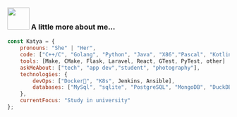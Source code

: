 
### <img src="https://media.giphy.com/media/VgCDAzcKvsR6OM0uWg/giphy.gif" width="50"> A little more about me...  

```javascript
const Katya = {
    pronouns: "She" | "Her",
    code: ["C++/C", "Golang", "Python", "Java", "X86","Pascal", "Kotlin", "Javascript", "PHP", "HTML", "CSS"],
    tools: [Make, CMake, Flask, Laravel, React, GTest, PyTest, other]
    askMeAbout: ["tech", "app dev","student", "photography"],
    technologies: {
        devOps: ["Docker🐳", "K8s", Jenkins, Ansible],
        databases: ["MySql", "sqlite", "PostgreSQL", "MongoDB", "DuckDB", "Redis"],
    },
    currentFocus: "Study in university"
};

